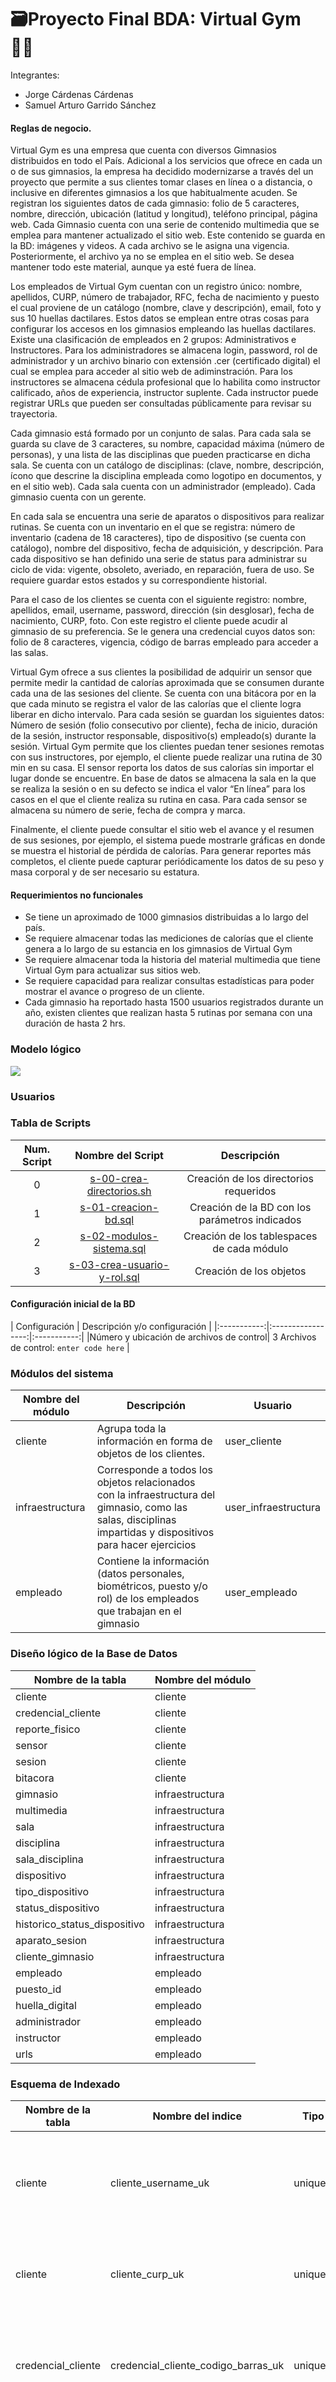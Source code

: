 # 🗃Proyecto Final BDA: Virtual Gym 🏋️‍♂️

Integrantes: 

- Jorge Cárdenas Cárdenas
- Samuel Arturo Garrido Sánchez

#### Reglas de negocio.

Virtual Gym es una empresa que cuenta con diversos Gimnasios distribuidos en todo el País. Adicional a los servicios que ofrece en cada un o de sus gimnasios, la empresa ha decidido modernizarse a través del un proyecto que permite a sus clientes tomar clases en línea o a distancia, o inclusive en diferentes gimnasios a los que habitualmente acuden. Se registran los siguientes datos de cada gimnasio: folio de 5 caracteres, nombre, dirección, ubicación (latitud y longitud), teléfono principal, página web. Cada Gimnasio cuenta con una serie de contenido multimedia que se emplea para mantener actualizado el sitio web. Este contenido se guarda en la BD: imágenes y videos. A cada archivo se le asigna una vigencia. Posteriormente, el archivo ya no se emplea en el sitio web. Se desea mantener todo este material, aunque ya esté fuera de línea.

Los empleados de Virtual Gym cuentan con un registro único: nombre, apellidos, CURP, número de trabajador, RFC, fecha de nacimiento y puesto el cual proviene de un catálogo (nombre, clave y descripción), email, foto y sus 10 huellas dactilares. Estos datos se emplean entre otras cosas para configurar los accesos en los gimnasios empleando las huellas dactilares. Existe una clasificación de empleados en 2 grupos: Administrativos e Instructores. Para los administradores se almacena login, password, rol de administrador y un archivo binario con extensión .cer (certificado digital) el cual se emplea para acceder al sitio web de adiminstración. Para los instructores se almacena cédula profesional que lo habilita como instructor calificado, años de experiencia, instructor suplente. Cada instructor puede registrar URLs que pueden ser consultadas públicamente para revisar su trayectoria.

Cada gimnasio está formado por un conjunto de salas. Para cada sala se guarda su clave de 3 caracteres, su nombre, capacidad máxima (número de personas), y una lista de las disciplinas que pueden practicarse en dicha sala. Se cuenta con un catálogo de disciplinas: (clave, nombre, descripción, ícono que descrine la disciplina empleada como logotipo en documentos, y en el sitio web). Cada sala cuenta con un administrador (empleado). Cada gimnasio cuenta con un gerente.

En cada sala se encuentra una serie de aparatos o dispositivos para realizar rutinas. Se cuenta con un inventario en el que se registra: número de inventario (cadena de 18 caracteres), tipo de dispositivo (se cuenta con catálogo), nombre del dispositivo, fecha de adquisición, y descripción. Para cada dispositivo se han definido una serie de status para administrar su ciclo de vida: vigente, obsoleto, averiado, en reparación, fuera de uso. Se requiere guardar estos estados y su correspondiente historial.

Para el caso de los clientes se cuenta con el siguiente registro: nombre, apellidos, email, username, password, dirección (sin desglosar), fecha de nacimiento, CURP, foto. Con este registro el cliente puede acudir al gimnasio de su preferencia. Se le genera una credencial cuyos datos son: folio de 8 caracteres, vigencia, código de barras empleado para acceder a las salas.

Virtual Gym ofrece a sus clientes la posibilidad de adquirir un sensor que permite medir la cantidad de calorías aproximada que se consumen durante cada una de las sesiones del cliente. Se cuenta con una bitácora por en la que cada minuto se registra el valor de las calorías que el cliente logra liberar en dicho intervalo. Para cada sesión se guardan los siguientes datos: Número de sesión (folio consecutivo por cliente), fecha de inicio, duración de la sesión, instructor responsable, dispositivo(s) empleado(s) durante la sesión. Virtual Gym permite que los clientes puedan tener sesiones remotas con sus instructores, por ejemplo, el cliente puede realizar una rutina de 30 min en su casa. El sensor reporta los datos de sus calorías sin importar el lugar donde se encuentre. En base de datos se almacena la sala en la que se realiza la sesión o en su defecto se indica el valor “En línea” para los casos en el que el cliente realiza su rutina en casa. Para cada sensor se almacena su número de serie, fecha de compra y marca.

Finalmente, el cliente puede consultar el sitio web el avance y el resumen de sus sesiones, por ejemplo, el sistema puede mostrarle gráficas en donde se muestra el historial de pérdida de calorías. Para generar reportes más completos, el cliente puede capturar periódicamente los datos de su peso y masa corporal y de ser necesario su estatura.

#### Requerimientos no funcionales
- Se tiene un aproximado de 1000 gimnasios distribuidas a lo largo del país.
- Se requiere almacenar todas las mediciones de calorías que el cliente genera a lo largo de su estancia en los gimnasios de Virtual Gym
- Se requiere almacenar toda la historia del material multimedia que tiene Virtual Gym para actualizar sus sitios web.
- Se requiere capacidad para realizar consultas estadísticas para poder mostrar el avance o progreso de un cliente.
- Cada gimnasio ha reportado hasta 1500 usuarios registrados durante un año, existen clientes que realizan hasta 5 rutinas por semana con una duración de hasta 2 hrs.


### Modelo lógico

![](Modelo/modelo_logico.jpg)

### Usuarios

### Tabla de Scripts

| Num. Script | Nombre del Script | Descripción |
|:-----------:|:-----------------:|:-----------:|
| 0 | [s-00-crea-directorios.sh](https://github.com/SamArtGS/VirtualGymBDA/blob/main/ScriptsBDA/s-00-crea-directorios.sh "s-00-crea-directorios.sh") | Creación de los directorios requeridos | 
| 1 |[s-01-creacion-bd.sql](https://github.com/SamArtGS/VirtualGymBDA/blob/main/ScriptsBDA/s-01-creacion-bd.sql "s-01-creacion-bd.sql")|Creación de la BD con los parámetros indicados|
| 2 | [s-02-modulos-sistema.sql](https://github.com/SamArtGS/VirtualGymBDA/blob/main/ScriptsBDA/s-02-modulos-sistema.sql "s-02-modulos-sistema.sql") | Creación de los tablespaces de cada módulo |
| 3 | [s-03-crea-usuario-y-rol.sql](https://github.com/SamArtGS/VirtualGymBDA/blob/main/ScriptsBDA/s-03-crea-usuario-y-rol.sql "s-03-crea-usuario-y-rol.sql") | Creación de los objetos |


#### Configuración inicial de la BD

| Configuración | Descripción y/o configuración |
|:-----------:|:-----------------:|:-----------:|
|Número y ubicación de archivos de control| 3 Archivos de control: `enter code here` |

### Módulos del sistema

| Nombre del módulo | Descripción | Usuario |
|--|--|--|
| cliente | Agrupa toda la información en forma de objetos de los clientes. | user_cliente |
| infraestructura | Corresponde a todos los objetos relacionados con la infraestructura del gimnasio, como las salas, disciplinas impartidas y dispositivos para hacer ejercicios | user_infraestructura |
| empleado | Contiene la información (datos personales, biométricos, puesto y/o rol) de los empleados que trabajan en el gimnasio | user_empleado |

### Diseño lógico de la Base de Datos 
<center>

| Nombre de la tabla | Nombre del módulo  |
|--|--|
| cliente | cliente |
| credencial_cliente| cliente |
| reporte_fisico | cliente | 
| sensor | cliente |
| sesion | cliente |
| bitacora | cliente |
| gimnasio | infraestructura |
| multimedia | infraestructura |
| sala | infraestructura |
| disciplina | infraestructura |
| sala_disciplina | infraestructura |
| dispositivo | infraestructura |
| tipo_dispositivo | infraestructura |
| status_dispositivo | infraestructura |
| historico_status_dispositivo | infraestructura |
| aparato_sesion| infraestructura |
| cliente_gimnasio | infraestructura |
| empleado | empleado |
| puesto_id | empleado |
| huella_digital | empleado |
| administrador | empleado |
| instructor | empleado |
| urls | empleado |

</center>

### Esquema de Indexado
| Nombre de la tabla | Nombre del indice | Tipo | Propósito |
|--|--|--|--|
| cliente | cliente_username_uk | unique | Validar que no se repitan los nombres de usuario y optimizar las búsquedas |
| cliente | cliente_curp_uk | unique | Validar que no se repitan las curps de los usuarios |
| credencial_cliente | credencial_cliente_codigo_barras_uk | unique | Asegurar que no se repitan códigos de barras y generar consultas eficientes |
| credencial_cliente | credencial_cliente_folio_uk | unique | Generar consultas eficientes por el folio de la credencial |
| sensor| sensor_num_serie_uk | unique | Asegurar la integridad de los números de serie de los sensores |
| puesto | puesto_clave_uk | unique | Mantener la integridad entre las claves de los puestos |
| gimnasio| gimnasio_folio_uk | unique | Validar la integridad y generar consultas eficientes |
| gimnasio| gimnasio_nombre_ix | function | Generar consultas eficientes de acuerdo al nombre del gimnasio |
| empleado | empleado_curp_uk | unique | Validar la integridad y asegurar consultas eficientes |
| empleado | empleado_rfc_uk | unique | Validar la integridad y asegurar consultas eficientes |
| empleado | empleado_email_uk | unique | Validar la integridad y asegurar consultas eficientes |
| administrativo | administrativo_login_uk | unique | Validar la integridad y asegurar consultas eficientes |
| sala | sala_clave_uk | unique | Validar la integridad y asegurar consultas eficientes |
| disciplina | disciplina_clave_uk | unique | Validar la integridad y asegurar consultas eficientes |
| status_dispositivo | status_dispositivo_uk | unique | Validar la integridad y asegurar consultas eficientes |
| tipo_dispositivo | tipo_dispositivo_nombre_ix | function | Generar busquedas eficientes por nombre de dispositivos en mayusculas |
| sesion | sesion_fecha_incio_ix | index | Generar busquedas eficientes por fechas |
| sesion | sesion_fecha_fin_ix | index | Generar busquedas eficientes por fechas |
| reporte_fisico | reporte_fisico_fecha_registro_ix | index | Generar busquedas eficientes por fechas |


### Tablespaces 
| Nombre del tablespace | Configuración  |
|--|--|
| system | Tablaspace con un datafile ubicado en `/u01/app/oracle/oradata/GACABDA/disk_4/system01.dbf`, con un tamaño de `700M` , `reused`, `autoextend` con incrementos de `1M` y de tamaño máximo `unlimited`. |
| sysaux | Tablaspace con un datafile ubicado en `/u01/app/oracle/oradata/GACABDA/disk_4/sysaux01.dbf`, con un tamaño de `550M` , `reused`, `autoextend` con incrementos de `1M` y de tamaño máximo `unlimited`. |
| user01 | Tablaspace con un datafile ubicado en `/u01/app/oracle/oradata/GACABDA/disk_4/sysaux01.dbf`, con un tamaño de `500M` , `reused`, `autoextend` con un tamaño máximo `unlimited`. |
| tempts1 | Tablaspace con un datafile ubicado en `/u01/app/oracle/oradata/GACABDA/disk_4/temp01.dbf`, con un tamaño de `1G` , `reused`, `autoextend` con incrementos de `640K` y de tamaño máximo `unlimited`. |
| undotbs1| Tablaspace con un datafile ubicado en `/u01/app/oracle/oradata/GACABDA/disk_4/undotbs01.dbf`, con un tamaño de `2G` , `reused`, `autoextend` con incrementos de `512K` y de tamaño máximo `unlimited`. |
| tbs_cliente | Tablaspace con dos datafiles ubicados en `/u01/app/oracle/oradata/GACABDA/disk_6/df_cliente_01.dbf` y `/u01/app/oracle/oradata/GACABDA/disk_6/df_cliente_02.dbf`, ambos con un tamaño de `5G` , `reused`, `autoextend` con incrementos de `100M` y de tamaño máximo `unlimited`. El tablespace tiene una configuración `Extent Local Management` y `AutoAllocate`, con un manejo automatico de los segmentos. |
| tbs_infraestructura | Tablaspace con un datafile ubicado en `/u01/app/oracle/oradata/GACABDA/disk_5/df_infraestructura_01.dbf`, con un tamaño de `1G` , `reused`, `autoextend` con incrementos de `1M` y de tamaño máximo `unlimited`. El tablespace tiene una configuración `Extent Local Management` y `AutoAllocate`, con un manejo automatico de los segmentos. |
| tbs_empleado | Tablaspace con un datafile ubicado en `/u01/app/oracle/oradata/GACABDA/disk_7/df_empleado_01.dbf`, con un tamaño de `1G` , `reused`, `autoextend` con incrementos de `1M` y de tamaño máximo `unlimited`. El tablespace tiene una configuración `Extent Local Management` y `AutoAllocate`, con un manejo automatico de los segmentos. |
| tbs_index | Tablaspace con un datafile ubicado en `/u01/app/oracle/oradata/GACABDA/disk_11/df_index_01.dbf`, con un tamaño de `500M` , `reused`, `autoextend` con incrementos de `1M` y de tamaño máximo `unlimited`. El tablespace tiene una configuración `Extent Local Management` y `AutoAllocate`, con un manejo automatico de los segmentos. |
| tbs_blob | Tablaspace con dos datafiles ubicados en `/u01/app/oracle/oradata/GACABDA/disk_8/df_blob_01.dbf` y `/u01/app/oracle/oradata/GACABDA/disk_9/df_blob_02.dbf`, ambos con un tamaño de `1G` , `reused`, `autoextend` con incrementos de `1M` y de tamaño máximo `unlimited`. El tablespace tiene una configuración `Extent Local Management` y `AutoAllocate`, con un manejo automatico de los segmentos. |
| tbs_blob_index | Tablaspace con un datafile ubicado en `/u01/app/oracle/oradata/GACABDA/disk_10/df_blob_index_01.dbf`, con un tamaño de `500M` , `reused`, `autoextend` con incrementos de `1M` y de tamaño máximo `unlimited`. El tablespace tiene una configuración `Extent Local Management` y `AutoAllocate`, con un manejo automatico de los segmentos. |

### Tablespaces por módulo
| Nombre del tablespace | Objetivo/Beneficio | Tipo |
|--|--|--|
| tbs_cliente | Aislamiento de las tablas relacionadas con los clientes. En caso de una falla de medios, el resto de aplicaciones (tablespaces) siguen funcionando | Usuario |
| tbs_ infraestructura | Aislamiento de las tablas relacionadas con la insfraestructura del gimnasio, como salas, disciplinas y dispositivos. En caso de una falla de medios, el resto de aplicaciones (tablespaces) siguen funcionando | Usuario |
| tbs_empleado | Aislamiento de las tablas relacionadas con los empleados. En caso de una falla de medios, el resto de aplicaciones (tablespaces) siguen funcionando | Usuario |
| tbs_ index | Mantener los indices separados de las tablas y demás objetos | Usuario |
| tbs_blob | Almacenar los datos segmentos de los datos blob, con la finalidad de reducir la carga a los tablespace de los objetos | Usuario |
| tbs_blob_index | Almancenar los segmentos de los indices de los datos blob | Usuario |

### Asignación de tablespaces para tablas

| Nombre de la tabla | Nombre del tablespace |
|--|--|
| cliente | tbs_cliente |
| credencial_cliente| tbs_cliente |
| reporte_fisico | tbs_cliente | 
| sensor | tbs_cliente |
| sesion | tbs_cliente |
| bitacora | tbs_cliente |
| gimnasio | tbs_infraestructura |
| multimedia | tbs_infraestructura |
| sala | tbs_infraestructura |
| disciplina | tbs_infraestructura |
| sala_disciplina | tbs_infraestructura |
| dispositivo | tbs_infraestructura |
| tipo_dispositivo | tbs_infraestructura |
| status_dispositivo | tbs_infraestructura |
| historico_status_dispositivo | tbs_infraestructura |
| aparato_sesion| tbs_infraestructura |
| cliente_gimnasio | tbs_infraestructura |
| empleado | tbs_empleado |
| puesto_id | tbs_empleado |
| huella_digital | tbs_empleado |
| administrador | tbs_empleado |
| instructor | tbs_empleado |
| urls | tbs_empleado |

### Asignación de tablespaces para índices
| Nombre del índice | Tipo de índice | Nombre de la Tabla | Nombre de la columna | Nombre del tablespace |
|--|--|--|--|--|
| cliente_username_uk | unique | cliente | username | tbs_index |
| cliente_curp_uk | unique | cliente | curp | tbs_index |
| credencial_cliente_codigo_barras_uk | unique | credencial_cliente |codigo_barras | tbs_index |
| credencial_cliente_folio_uk | unique |credencial_cliente | folio | tbs_index |
| sensor_num_serie_uk | unique | sensor | num_serie | tbs_index |
| puesto_clave_uk | unique | puesto | clave | tbs_index |
| gimnasio_folio_uk | unique | gimnasio | folio | tbs_index |
| gimnasio_nombre_ix | function | gimnasio | nombre | tbs_index |
| empleado_curp_uk | unique | empleado | curp | tbs_index |
| empleado_rfc_uk | unique | empleado | rfc | tbs_index |
| empleado_email_uk | unique | empleado | email | tbs_index |
| administrativo_login_uk | unique | administrativo | login | tbs_index |
| sala_clave_uk | unique | sala | clave | tbs_index |
| disciplina_clave_uk | unique | disciplina | clave | tbs_index |
| status_dispositivo_clave_uk | unique | status_dispositivo | clave | tbs_index |
| tipo_dispositivo_nombre_ix | function | tipo_dispositivo | nombre | tbs_index |
| sesion_fecha_incio_ix | index | sesion | fecha_inicio | tbs_index |
| sesion_fecha_fin_ix | index | sesion | fecha_fin | tbs_index |
| reporte_fisico_fecha_registro_ix | index | reporte_fisico | fecha_registro | tbs_index |

### Asignación de tablespaces para columnas clob/blob
| Nombre de la columna | Nombre del índice asociado a la columna | Nombre de la Tabla | Nombre del tablespace para la columna | Nombre del tablespace para el índice de la columna |
|--|--|--|--|--|
| imagen_barras | credecial_cliente_imagen_barras_bix | credencial_cliente | tbs_blob | tbs_blob_index |
| foto | cliente_foto_bix | cliente | tbs_blob | tbs_blob_index |
| foto | empleado_foto_bix | empleado | tbs_blob | tbs_blob_index |
| certificado_digital | cliente_certificado_digital_bix | administrativo | tbs_blob | tbs_blob_index |
| pulgar_derecho | huella_digital_pulgar_derecho_bix | huella_digital | tbs_blob | tbs_blob_index |
| indice_derecho | huella_digital_indice_derecho_bix | huella_digital | tbs_blob | tbs_blob_index |
| medio_derecho | huella_digital_medio_derecho_bix | huella_digital | tbs_blob | tbs_blob_index |
| anular_derecho | huella_digital_anular_derecho_bix | huella_digital | tbs_blob | tbs_blob_index |
| menique_derecho | huella_digital_menique_derecho_bix | huella_digital | tbs_blob | tbs_blob_index |
| pulgar_izquierdo | huella_digital_pulgar_izquierdo_bix | huella_digital | tbs_blob | tbs_blob_index |
| indice_izquierdo | huella_digital_indice_izquierdo_bix | huella_digital | tbs_blob | tbs_blob_index |
| medio_izquierdo | huella_digital_medio_izquierdo_bix | huella_digital | tbs_blob | tbs_blob_index |
| anular_izquierdo | huella_digital_anular_izquierdo_bix | huella_digital | tbs_blob | tbs_blob_index |
| menique_izquierdo | huella_digital_menique_izquierdo_bix | huella_digital | tbs_blob | tbs_blob_index |
| archivo | multimedia_archivo_bix | multimedia | tbs_blob | tbs_blob_index |
| icono | disciplina_icono_bix | disciplina | tbs_blob | tbs_blob_index |

### Choro consciente

Considerando que tenemos la cantidad de 1500 personas por los mil gimnasios, damos un promedio con base a la estadística de movimiento urbano que un promedio de 40 personas en aforo promedio, que cuenten con sensor, estarán yendo 2 horas diarias. Esto, multiplicado por los 1000 gimnasios nos da una cantidad de 4,800,000 registros en la bitácora que se realizarán. Si esto lo multiplicamos por el tamaño de una tupla que es de 23 bytes, y convirtiéndolo a MB, tendremos que diariamente tendremos la siguiente cantidad de datos:

40\*(1000\*23\*120)/(1024**2) = 105.285 Mb (diarios)

Considerando que el horario del gimnasio sea de 10am a 10 pm, tendremos que finalmente tendremos una consulta de 55-56 por segundo.

40000/(12*60) = 55.5 datos por min aprox.


(23\*1500\*60)/1024*\*2\*120


Para la consultas, serán de 40,000 consultas diarias de reportes de bitácoras, con 

En el caso de 
<!--stackedit_data:
eyJoaXN0b3J5IjpbMjIxMzg1NDExLDgyOTkwNDcwOF19
-->